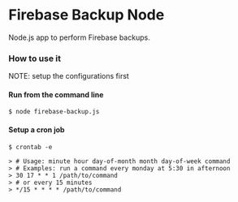 # Firebase Backup Node

Node.js app to perform Firebase backups.

### How to use it

NOTE: setup the configurations first

#### Run from the command line

    $ node firebase-backup.js

#### Setup a cron job

    $ crontab -e

    > # Usage: minute hour day-of-month month day-of-week command
    > # Examples: run a command every monday at 5:30 in afternoon
    > 30 17 * * 1 /path/to/command
    > # or every 15 minutes
    > */15 * * * * /path/to/command
